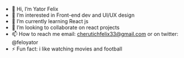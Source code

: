 - 👋 Hi, I’m Yator Felix
- 👀 I’m interested in Front-end dev and UI/UX design
- 🌱 I’m currently learning React js
- 💞️ I’m looking to collaborate on react projects
- 📫 How to reach me email: cherutichfelix33@gmail.com or on twitter: @feloyator
- ⚡ Fun fact: i like watching movies and football

<!---
yator33/yator33 is a ✨ special ✨ repository because its `README.md` (this file) appears on your GitHub profile.
You can click the Preview link to take a look at your changes.
--->
